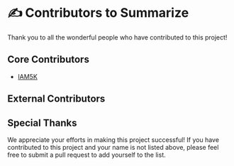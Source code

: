 # ✍️ Contributors to Summarize

Thank you to all the wonderful people who have contributed to this project!

## Core Contributors

- [IAM5K](https://github.com/iam5k)
<!-- - [Jane Smith](https://github.com/janesmith)
- [Michael Johnson](https://github.com/michaeljohnson) -->

## External Contributors

<!-- - [Alice Lee](https://github.com/alicelee)
- [Bob Wang](https://github.com/bobwang)
- [Emily Davis](https://github.com/emilydavis) -->

## Special Thanks

<!-- - [Project Name Team](https://github.com/projectteam) - for their continuous support and guidance. -->

We appreciate your efforts in making this project successful! If you have contributed to this project and your name is not listed above, please feel free to submit a pull request to add yourself to the list.
